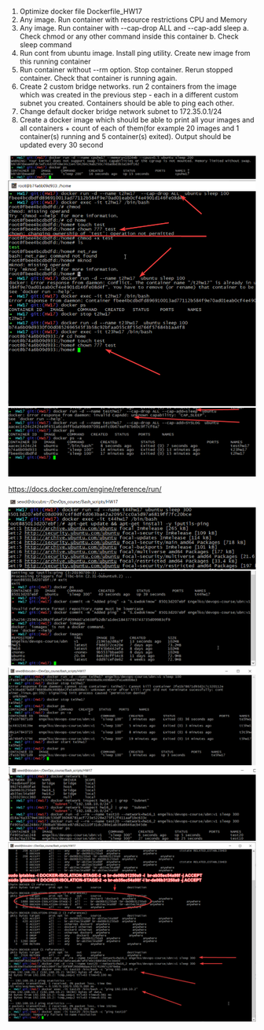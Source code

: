 1.	Optimize docker file Dockerfile_HW17
2.	Any image. Run container with resource restrictions CPU and Memory
3.	Any image. Run container with --cap-drop ALL and --cap-add sleep
  a.	Check chmod or any other command inside this container
  b.	Check sleep command
4.	Run cont from ubuntu image. Install ping utility. Create new image from this running container
5.	Run container without --rm option. Stop container. Rerun stopped container. Check that container is running again.
6.	Create 2 custom bridge networks. run 2 containers from the image which was created in the previous step - each in a different custom subnet you created. Containers should be able to ping each other.
7.	Change default docker bridge network subnet to 172.35.0.1/24
8.	Create a docker image which should be able to print all your images and all containers + count of each of them(for example 20 images and 1 container(s) running and 5 container(s) exited). Output should be updated every 30 second




![hw17t1](https://github.com/Engelko/DevOps_course/blob/HW17/Bash_scripts/HW17/hw17t1.png)
![hw17t2a](https://github.com/Engelko/DevOps_course/blob/HW17/Bash_scripts/HW17/hw17t2a.png)
![hw17t2b](https://github.com/Engelko/DevOps_course/blob/HW17/Bash_scripts/HW17/hw17t2b.png)

https://docs.docker.com/engine/reference/run/

![hw17t4p1](https://github.com/Engelko/DevOps_course/blob/HW17/Bash_scripts/HW17/hw17t4p1.png)
![hw17t4p2](https://github.com/Engelko/DevOps_course/blob/HW17/Bash_scripts/HW17/hw17t4p2.png)
![hw17t5](https://github.com/Engelko/DevOps_course/blob/HW17/Bash_scripts/HW17/hw17t5.png)
![hw17t6p1](https://github.com/Engelko/DevOps_course/blob/HW17/Bash_scripts/HW17/hw17t6p1.png)
![hw17t6p2](https://github.com/Engelko/DevOps_course/blob/HW17/Bash_scripts/HW17/hw17t6p2.png)
